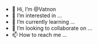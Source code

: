 - 👋 Hi, I’m @Vatnon
- 👀 I’m interested in ...
- 🌱 I’m currently learning ...
- 💞️ I’m looking to collaborate on ...
- 📫 How to reach me ...

<!---
Vatnon/Vatnon is a ✨ special ✨ repository because its `README.md` (this file) appears on your GitHub profile.
You can click the Preview link to take a look at your changes.
--->
